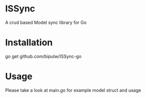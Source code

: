 ISSync
======
A crud based Model sync library for Go

Installation
============
go get github.com/bipulw/ISSync-go

Usage
=====
Please take a look at main.go for example model struct and usage
